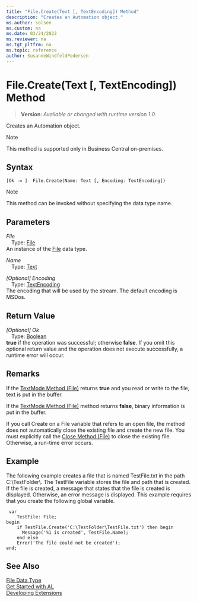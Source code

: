 ```yaml
---
title: "File.Create(Text [, TextEncoding]) Method"
description: "Creates an Automation object."
ms.author: solsen
ms.custom: na
ms.date: 03/24/2022
ms.reviewer: na
ms.tgt_pltfrm: na
ms.topic: reference
author: SusanneWindfeldPedersen
---
```

[//]: # (START>DO_NOT_EDIT)
[//]: # (IMPORTANT:Do not edit any of the content between here and the END>DO_NOT_EDIT.)
[//]: # (Any modifications should be made in the .xml files in the ModernDev repo.)
# File.Create(Text [, TextEncoding]) Method
> **Version**: _Available or changed with runtime version 1.0._

Creates an Automation object.

> [!NOTE]
> This method is supported only in Business Central on-premises.

## Syntax
```AL
[Ok := ]  File.Create(Name: Text [, Encoding: TextEncoding])
```
> [!NOTE]
> This method can be invoked without specifying the data type name.
## Parameters
*File*  
&emsp;Type: [File](file-data-type.md)  
An instance of the [File](file-data-type.md) data type.  

*Name*  
&emsp;Type: [Text](../text/text-data-type.md)  
  

*[Optional] Encoding*  
&emsp;Type: [TextEncoding](../textencoding/textencoding-option.md)  
The encoding that will be used by the stream. The default encoding is MSDos.  


## Return Value
*[Optional] Ok*  
&emsp;Type: [Boolean](../boolean/boolean-data-type.md)  
**true** if the operation was successful; otherwise **false**.   If you omit this optional return value and the operation does not execute successfully, a runtime error will occur.  


[//]: # (IMPORTANT: END>DO_NOT_EDIT)

## Remarks

If the [TextMode Method \(File\)](../../methods-auto/file/file-textmode-method.md) returns **true** and you read or write to the file, text is put in the buffer.  
  
If the [TextMode Method \(File\)](../../methods-auto/file/file-textmode-method.md) method returns **false**, binary information is put in the buffer.  
  
If you call Create on a File variable that refers to an open file, the method does not automatically close the existing file and create the new file. You must explicitly call the [Close Method \(File\)](../../methods-auto/file/file-close-method.md) to close the existing file. Otherwise, a run-time error occurs.  
  
## Example

The following example creates a file that is named TestFile.txt in the path C:\\TestFolder\\. The TestFile variable stores the file and path that is created. If the file is created, a message that states that the file is created is displayed. Otherwise, an error message is displayed. This example requires that you create the following global variable.  

```al
 var
    TestFile: File;
begin
    if TestFile.Create('C:\TestFolder\TestFile.txt') then begin  
      Message('%1 is created', TestFile.Name);  
    end else  
    Error('The file could not be created');  
end;
```  
  
## See Also
[File Data Type](file-data-type.md)  
[Get Started with AL](../../devenv-get-started.md)  
[Developing Extensions](../../devenv-dev-overview.md)